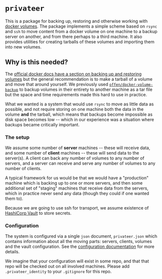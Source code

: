 # `privateer`

This is a package for backing up, restoring and otherwise working with [docker volumes](https://docs.docker.com/engine/storage/volumes/).  The package implements a simple scheme based on `rsync` and `ssh` to move content from a docker volume on one machine to a backup server on another, and from there perhaps to a third machine.  It also provides utilities for creating tarballs of these volumes and importing them into new volumes.

## Why is this needed?

The [official docker docs have a section on backing up and restoring volumes](https://docs.docker.com/engine/storage/volumes/#back-up-restore-or-migrate-data-volumes) but the general recommendation is to make a tarball of a volume and move that around yourself.  We previously used [`offen/docker-volume-backup`](https://github.com/offen/docker-volume-backup) to backup volumes in their entirety to another machine as a tar file but the space and time requirements made this hard to use in practice.

What we wanted is a system that would use `rsync` to move as little data as possible, and not require storing on one machine both the data in the volume **and** the tarball, which means that backups become impossible as disk space becomes low -- which in our experience was a situation where backups became critically important.

### The setup

We assume some number of **server** machines -- these will receive data, and some number of **client** machines -- these will send data to the server(s).  A client can back any number of volumes to any number of servers, and a server can receive and serve any number of volumes to any number of clients.

A typical framework for us would be that we would have a "production" machine which is backing up to one or more servers, and then some additional set of "staging" machines that receive data from the servers, which in practice never send any data (though they could if one wanted them to).

Because we are going to use ssh for transport, we assume existence of [HashiCorp Vault](https://www.vaultproject.io/) to store secrets.

### Configuration

The system is configured via a single `json` document, `privateer.json` which contains information about all the moving parts: servers, clients, volumes and the vault configuration.  See the [configuration documentation](config.md) for more details.

We imagine that your configuration will exist in some repo, and that that repo will be checked out on all involved machines. Please add `.privateer_identity` to your `.gitignore` for this repo.
